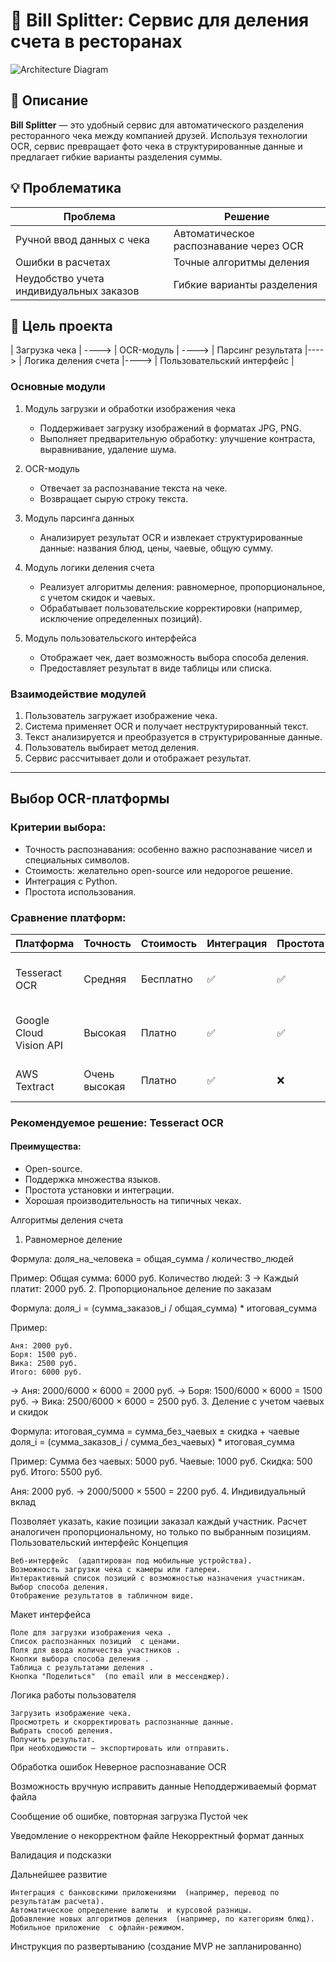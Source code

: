 # 🧾 Bill Splitter: Сервис для деления счета в ресторанах

![Architecture Diagram](https://via.placeholder.com/800x400?text=Bill+Splitter+Architecture)

## 📖 Описание

**Bill Splitter** — это удобный сервис для автоматического разделения ресторанного чека между компанией друзей. Используя технологии OCR, сервис превращает фото чека в структурированные данные и предлагает гибкие варианты разделения суммы.

## 💡 Проблематика

| Проблема | Решение |
|----------|---------|
| Ручной ввод данных с чека | Автоматическое распознавание через OCR |
| Ошибки в расчетах | Точные алгоритмы деления |
| Неудобство учета индивидуальных заказов | Гибкие варианты разделения |

## 🎯 Цель проекта

| Загрузка чека | ----> | OCR-модуль | ----> | Парсинг результата |----> | Логика деления счета |---->  | Пользовательский интерфейс |
 
### Основные модули

1. Модуль загрузки и обработки изображения чека
   - Поддерживает загрузку изображений в форматах JPG, PNG.
   - Выполняет предварительную обработку: улучшение контраста, выравнивание, удаление шума.

2. OCR-модуль
   - Отвечает за распознавание текста на чеке.
   - Возвращает сырую строку текста.

3. Модуль парсинга данных
   - Анализирует результат OCR и извлекает структурированные данные: названия блюд, цены, чаевые, общую сумму.

4. Модуль логики деления счета
   - Реализует алгоритмы деления: равномерное, пропорциональное, с учетом скидок и чаевых.
   - Обрабатывает пользовательские корректировки (например, исключение определенных позиций).

5. Модуль пользовательского интерфейса
   - Отображает чек, дает возможность выбора способа деления.
   - Предоставляет результат в виде таблицы или списка.

### Взаимодействие модулей

1. Пользователь загружает изображение чека.
2. Система применяет OCR и получает неструктурированный текст.
3. Текст анализируется и преобразуется в структурированные данные.
4. Пользователь выбирает метод деления.
5. Сервис рассчитывает доли и отображает результат.

---

## Выбор OCR-платформы

### Критерии выбора:
- Точность распознавания: особенно важно распознавание чисел и специальных символов.
- Стоимость: желательно open-source или недорогое решение.
- Интеграция с Python.
- Простота использования.

### Сравнение платформ:

| Платформа              | Точность | Стоимость | Интеграция | Простота | Комментарий |
|------------------------|----------|-----------|------------|----------|-------------|
| Tesseract OCR          | Средняя  | Бесплатно | ✅         | ✅        | Хорошо работает с печатными чеками |
| Google Cloud Vision API| Высокая  | Платно    | ✅         | ✅        | Отличная точность, но требует API-ключа |
| AWS Textract           | Очень высокая | Платно | ✅         | ❌        | Мощный, но сложнее в настройке |

### Рекомендуемое решение: Tesseract OCR

#### Преимущества:
- Open-source.
- Поддержка множества языков.
- Простота установки и интеграции.
- Хорошая производительность на типичных чеках.

Алгоритмы деления счета 
1. Равномерное деление 

Формула: 
доля_на_человека = общая_сумма / количество_людей 

Пример: 
Общая сумма: 6000 руб.
Количество людей: 3
→ Каждый платит: 2000 руб. 
2. Пропорциональное деление по заказам 

Формула: 
доля_i = (сумма_заказов_i / общая_сумма) * итоговая_сумма 

Пример:    

    Аня: 2000 руб.
    Боря: 1500 руб.
    Вика: 2500 руб.
    Итого: 6000 руб.
     

→ Аня: 2000/6000 × 6000 = 2000 руб.
→ Боря: 1500/6000 × 6000 = 1500 руб.
→ Вика: 2500/6000 × 6000 = 2500 руб. 
3. Деление с учетом чаевых и скидок 

Формула: 
итоговая_сумма = сумма_без_чаевых ± скидка + чаевые
доля_i = (сумма_заказов_i / сумма_без_чаевых) * итоговая_сумма 

Пример: 
Сумма без чаевых: 5000 руб.
Чаевые: 1000 руб.
Скидка: 500 руб.
Итого: 5500 руб. 

Аня: 2000 руб. → 2000/5000 × 5500 = 2200 руб. 
4. Индивидуальный вклад 

Позволяет указать, какие позиции заказал каждый участник. Расчет аналогичен пропорциональному, но только по выбранным позициям. 
Пользовательский интерфейс 
Концепция 

    Веб-интерфейс  (адаптирован под мобильные устройства).
    Возможность загрузки чека с камеры или галереи.
    Интерактивный список позиций с возможностью назначения участникам.
    Выбор способа деления.
    Отображение результатов в табличном виде.
     

Макет интерфейса 

    Поле для загрузки изображения чека .
    Список распознанных позиций  с ценами.
    Поля для ввода количества участников .
    Кнопки выбора способа деления .
    Таблица с результатами деления .
    Кнопка "Поделиться"  (по email или в мессенджер).
     

Логика работы пользователя 

    Загрузить изображение чека.
    Просмотреть и скорректировать распознанные данные.
    Выбрать способ деления.
    Получить результат.
    При необходимости — экспортировать или отправить.
     

Обработка ошибок 
Неверное распознавание OCR
  
Возможность вручную исправить данные
Неподдерживаемый формат файла
  
Сообщение об ошибке, повторная загрузка
Пустой чек
  
Уведомление о некорректном файле
Некорректный формат данных
  
Валидация и подсказки
 
 
Дальнейшее развитие 

    Интеграция с банковскими приложениями  (например, перевод по результатам расчета).
    Автоматическое определение валюты  и курсовой разницы.
    Добавление новых алгоритмов деления  (например, по категориям блюд).
    Мобильное приложение  с офлайн-режимом.
     

Инструкция по развертыванию (создание MVP не запланированно)
